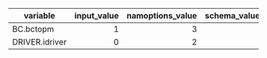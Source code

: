 | variable | input_value | namoptions_value | schema_value |
|---|---:|---:|---:|
| BC.bctopm | 1 | 3 |  |
| DRIVER.idriver | 0 | 2 |  |
